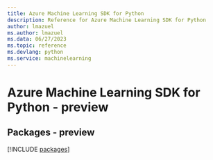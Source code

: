 ```yaml
---
title: Azure Machine Learning SDK for Python
description: Reference for Azure Machine Learning SDK for Python
author: lmazuel
ms.author: lmazuel
ms.data: 06/27/2023
ms.topic: reference
ms.devlang: python
ms.service: machinelearning
---
```

# Azure Machine Learning SDK for Python - preview
## Packages - preview
[!INCLUDE [packages](machine-learning-index.md)]